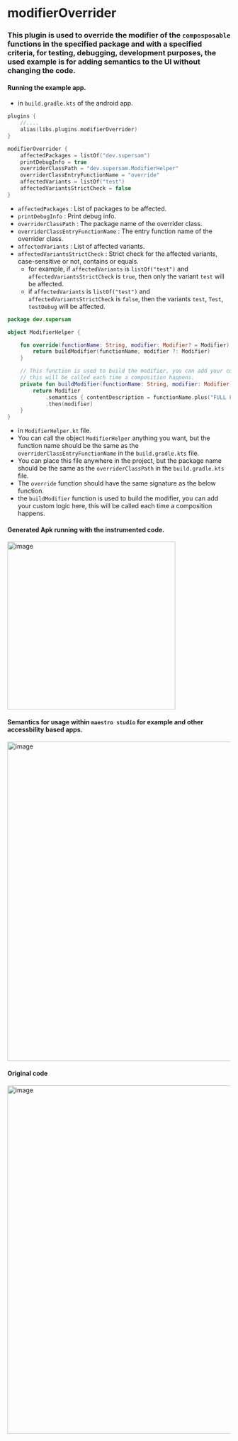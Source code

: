 # modifierOverrider

### This plugin is used to override the modifier of the `composposable` functions in the specified package and with a specified criteria, for testing, debugging, development purposes, the used example is for adding semantics to the UI without changing the code.


#### Running the example app.

- in `build.gradle.kts` of the android app.

```kotlin
plugins {
    //....
    alias(libs.plugins.modifierOverrider)
}
```

```kotlin
modifierOverrider {
    affectedPackages = listOf("dev.supersam")
    printDebugInfo = true
    overriderClassPath = "dev.supersam.ModifierHelper"
    overriderClassEntryFunctionName = "override"
    affectedVariants = listOf("test")
    affectedVariantsStrictCheck = false
}
```

- `affectedPackages` : List of packages to be affected.
- `printDebugInfo` : Print debug info.
- `overriderClassPath` : The package name of the overrider class.
- `overriderClassEntryFunctionName` : The entry function name of the overrider class.
- `affectedVariants` : List of affected variants.
- `affectedVariantsStrictCheck` : Strict check for the affected variants, case-sensitive or not, contains or equals.
    - for example, if `affectedVariants` is `listOf("test")` and `affectedVariantsStrictCheck` is `true`, then only the
      variant `test` will be affected.
    - if `affectedVariants` is `listOf("test")` and `affectedVariantsStrictCheck` is `false`, then the variants `test`,
      `Test`, `testDebug` will be affected.


```kotlin
package dev.supersam

object ModifierHelper {

    fun override(functionName: String, modifier: Modifier? = Modifier): Modifier {
        return buildModifier(functionName, modifier ?: Modifier)
    }

    // This function is used to build the modifier, you can add your custom logic here
    // this will be called each time a composition happens.
    private fun buildModifier(functionName: String, modifier: Modifier): Modifier {
        return Modifier
            .semantics { contentDescription = functionName.plus("FULL FREEDOM!") }
            .then(modifier)
    }
}
```
- in `ModifierHelper.kt` file.
- You can call the object `ModifierHelper` anything you want, but the function name should be the same as the
  `overriderClassEntryFunctionName` in the `build.gradle.kts` file.
- You can place this file anywhere in the project, but the package name should be the same as the
  `overriderClassPath` in the `build.gradle.kts` file.
- The `override` function should have the same signature as the below function.
- the `buildModifier` function is used to build the modifier, you can add your custom logic here, this will be called
  each time a composition happens.
  
#### Generated Apk running with the instrumented code.
<img width="379" alt="image" src="https://github.com/user-attachments/assets/1dbc845a-2901-4fc7-8c63-c2026718ae10">

#### Semantics for usage within `maestro studio` for example and other accessbility based apps.
<img width="721" alt="image" src="https://github.com/user-attachments/assets/d88e6132-8c53-414e-9c27-053f8d9826c2">

#### Original code
<img width="786" alt="image" src="https://github.com/user-attachments/assets/7cc30bfa-0e20-45b7-b759-238422b700ea">



